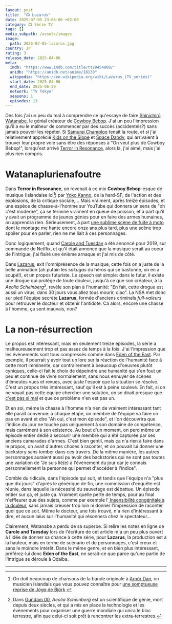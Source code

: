 ```yaml
---
layout: post
title:  "📺 Lazarus"
date: 2025-07-05 23:06:06 +02:00
category: 📺 Série TV
tags: []
media_subpath: /assets/images
image:
  path: 2025-07-05-lazarus.jpg
country: JP
rating: 3
release_date: 2025-04-06
meta:
  imdb: "https://www.imdb.com/title/tt28454008/"
  anidb: "https://anidb.net/anime/18130"
  wikipedia: "https://en.wikipedia.org/wiki/Lazarus_(TV_series)"
  start_date: 2025-04-06
  end_date: 2025-06-29
  network: "TV Tokyo"
  seasons: 1
  episodes: 13
---
```


Des fois j'ai un peu du mal à comprendre ce qu'essaye de faire [<i class="fab fa-wikipedia-w"></i> Shinichirō Watanabe](https://fr.wikipedia.org/wiki/Shin%27ichir%C5%8D_Watanabe), le génial créateur de [<i class="fab fa-wikipedia-w"></i> Cowboy Bebop](https://fr.wikipedia.org/wiki/Cowboy_Bebop). J'ai un peu l'impression qu'il a eu le malheur de commencer par des succès (accidentels?) sans jamais pouvoir les répéter. Si [<i class="fab fa-wikipedia-w"></i> Samurai Champloo](https://fr.wikipedia.org/wiki/Samurai_champloo) tenait la route, et si j'ai relativement apprécié [<i class="fab fa-wikipedia-w"></i> Kids on the Slope](https://fr.wikipedia.org/wiki/Kids_on_the_Slope) et [<i class="fab fa-wikipedia-w"></i> Space Dandy](https://fr.wikipedia.org/wiki/Space_Dandy), qui arrivaient à trouver leur propre voie sans être des réponses à "On veut plus de Cowboy Bebop!", lorsqu'est arrivé [<i class="fab fa-wikipedia-w"></i> Terror in Resonance](https://fr.wikipedia.org/wiki/Terror_in_Resonance), alors là, j'ai aimé, mais j'ai plus rien compris.

# Watanaplurienafoutre

Dans **Terror in Resonance**, on revenait à ce mix **Cowboy Bebop**-esque de musique (Islandaise ici[^1]) par [<i class="fab fa-wikipedia-w"></i> Yoko Kanno](https://en.wikipedia.org/wiki/Yoko_Kanno), de la hard-SF, de l'action et des explosions, de la critique sociale,... Mais vraiment, après treize épisodes, et une espèce de chasse-à-l'homme sur YouTube qui donnera un sens de "oh c'est moderne", ça se termine vraiment en queue de poisson, et à part qu'il y avait un programme de jeunes génies pour en faire des armes humaines, on apprendra rien. Sérieusement, à part [<i class="fab fa-youtube"></i> une sublime scène de fuite à moto](https://www.youtube.com/watch?v=076McC8KMcU) dont le montage me hante encore onze ans plus tard, plus une scène trop spoiler pour en parler, rien ne me liait à ces personnages.

Donc logiquement, quand [<i class="fab fa-wikipedia-w"></i> Carole and Tuesday](https://fr.wikipedia.org/wiki/Carole_and_Tuesday) a été annoncé pour 2019, sur commande de Netflix, et qu'il était annoncé que la musique serait au coeur de l'intrigue, j'ai flairé une énième arnaque et j'ai mis de côté.

Dans [<i class="fab fa-wikipedia-w"></i> Lazarus](https://fr.wikipedia.org/wiki/Lazarus_(s%C3%A9rie_d%27animation)), exit l'omniprésence de la musique, cette fois on a juste de la belle animation (ah putain les *sakugas* du héros qui se bastonne, on en a soupé!), et un propos futuriste. Le speech est simple: dans le futur, il existe une drogue qui protège de toute douleur, jusqu'à ce que son créateur, à la _Aeolia Scheinberg_[^2], révèle son plan à l'humanité: "En fait, cette drogue est aussi un virus, dans 30 jours vous allez tous mourir, ciao". La NSA met donc sur pied l'équipe secrète **Lazarus**, formée d'anciens criminels _full-valeurs_ pour retrouver le docteur et obtenir l'antidote. Ca alors, encore une chasse à l'homme, ça sent mauvais, non?

# La non-résurrection

Le propos est intéressant, mais en seulement treize épisodes, la série a malheureusement trop et pas assez de temps à la fois. J'ai l'impression que les évènements sont tous compressés comme dans [<i class="fab fa-wikipedia-w"></i> Eden of the East](https://fr.wikipedia.org/wiki/Eden_of_the_East). Par exemple, il pourrait y avoir tout un lore sur la réaction de l'humanité face à cette mort imminente, car contrairement à beaucoup d'oeuvres plutôt cyniques, celle-ci fait le choix de dépeindre une humanité qui s'en fout un peu et continue de vivre normalement, sans nous ennuyer de scènes d'émeutes vues et revues, avec juste l'espoir que la situation se résolve. C'est un propos très intéressant, sauf qu'il est à peine soulevé. En fait, si on ne voyait pas cette équipe chercher une solution, on se dirait presque que [<i class="fab fa-youtube"></i> c'est pas si mal](https://www.youtube.com/watch?v=XXwWDuk-Uh8) et que ce problème n'en est pas un.

Et en soi, même la chasse à l'homme n'a rien de vraiment intéressant tant elle paraît convenue: à chaque étape, un membre de l'équipe va faire un pas en avant et dire "Ah oui, c'est mon épisode", et l'on découvrira que l'indice du jour ne touche pas uniquement à son domaine de compétence, mais carrément à son existence. Au bout d'un moment, on perd même un épisode entier dédié à secourir une membre qui a été capturée par ses anciens camarades d'armes. C'est bien gentil, mais ça n'a rien à faire dans le propos, on avait d'autres choses à raconter, et on pouvait lui donner une backstory sans tomber dans ces travers. De la même manière, les autres personnages auraient aussi pu avoir des backstories qui ne sont pas toutes une variation de "Je suis lié(e) à l'évènement du jour car je connais personnellement la personne qui permet d'accéder à l'indice".

Comble du ridicule, dans l'épisode qui suit, et tandis que l'équipe n'a "plus que dix jours" d'après le générique de fin, une commission d'enquête est réunie, dans laquelle la nécessité du sauvetage est débattue. Un épisode entier sur ça, et juste ça. Vraiment quelle perte de temps, pour au final n'effleurer que des sujets, comme par exemple l'[<i class="fab fa-wikipedia-w"></i> 
Insensibilité congénitale à la douleur](https://fr.wikipedia.org/wiki/Insensibilit%C3%A9_cong%C3%A9nitale_%C3%A0_la_douleur), sans jamais creuser trop loin ni donner l'impression de raconter quoi que ce soit. Même le docteur, une fois trouvé, n'a rien d'intéressant à dire, et aucun laïus sur l'humanité qui résonnera chez le spectateur...

Clairement, Watanabe a perdu de sa superbe. Si relire les notes en ligne de **Carole and Tuesday** lors de l'écriture de cet article m'a un peu plus ouvert à l'idée de donner sa chance à cette série, pour **Lazarus**, la production est à la hauteur, mais en terme de scénario et de personnages, c'est creux et sans le moindre intérêt. Dans le même genre, et en bien plus intéressant, préférez-lui donc **Eden of the East**, ne serait-ce que parce qu'une partie de l'intrigue se déroule à Odaiba.

* * *
[^1]: On doit beaucoup de chansons de la bande originale à [<i class="fab fa-wikipedia-w"></i> Arnór Dan](https://en.wikipedia.org/wiki/Arn%C3%B3r_Dan_Arnarson), un musicien Islandais que vous pouvez connaître pour [<i class="fab fa-youtube"></i> une somptueuse reprise de *Jóga* de Björk](https://www.youtube.com/watch?v=HysLX_fw7Ag).
[^2]: Dans [<i class="fab fa-wikipedia-w"></i> Gundam 00](https://fr.wikipedia.org/wiki/Gundam_00), _Aeolia Scheinberg_ est un scientifique de génie, mort depuis deux siècles, et qui a mis en place la technologie et les évènements pour organiser une guerre mondiale qui unira le bloc terrestre, afin que celui-ci soit prêt à rencontrer les extra-terrestres.